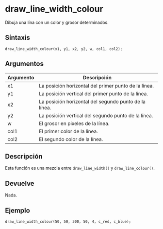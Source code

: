 # draw_line_width_colour

Dibuja una lína con un color y grosor determinados.

## Síntaxis

  
```gml  
draw_line_width_colour(x1, y1, x2, y2, w, col1, col2);  
```  

## Argumentos

Argumento|Descripción|  
---|---|  
x1|La posición horizontal del primer punto de la línea.|  
y1|La posición vertical del primer punto de la línea.|  
x2|La posición horizontal del segundo punto de la línea.|  
y2|La posición vertical del segundo punto de la línea.|  
w|El grosor en pixeles de la línea.|  
col1|El primer color de la línea.|  
col2|El segundo color de la línea.|  

## Descripción

Esta función es una mezcla entre `draw_line_width()` y `draw_line_colour()`.

## Devuelve

Nada.

## Ejemplo

  
```gml  
draw_line_width_colour(50, 50, 300, 50, 4, c_red, c_blue);  
```